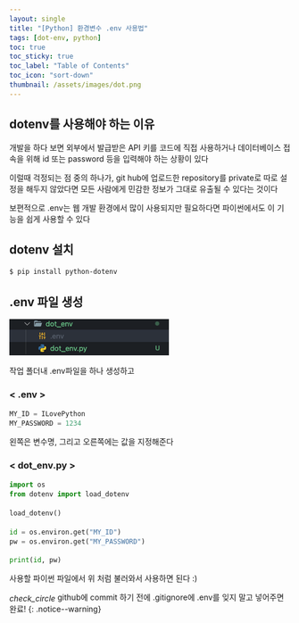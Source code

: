 ```yaml
---
layout: single
title: "[Python] 환경변수 .env 사용법"
tags: [dot-env, python]
toc: true
toc_sticky: true
toc_label: "Table of Contents"
toc_icon: "sort-down"
thumbnail: /assets/images/dot.png
---
```


## dotenv를 사용해야 하는 이유

개발을 하다 보면 외부에서 발급받은 API 키를 코드에 직접 사용하거나 데이터베이스 접속을 위해 id 또는 password 등을 입력해야 하는 상황이 있다

이럴때 걱정되는 점 중의 하나가, git hub에 업로드한 repository를 private로 따로 설정을 해두지 않았다면 모든 사람에게 민감한 정보가 그대로 유출될 수 있다는 것이다

보편적으로 .env는 웹 개발 환경에서 많이 사용되지만 필요하다면 파이썬에서도 이 기능을 쉽게 사용할 수 있다

## dotenv 설치

```zsh
$ pip install python-dotenv
```

## .env 파일 생성

![dotenv](/assets/images/dot.png)

작업 폴더내 .env파일을 하나 생성하고

### < .env >

```python
MY_ID = ILovePython
MY_PASSWORD = 1234
```

왼쪽은 변수명, 그리고 오른쪽에는 값을 지정해준다

### < dot_env.py >

```python
import os
from dotenv import load_dotenv

load_dotenv()

id = os.environ.get("MY_ID")
pw = os.environ.get("MY_PASSWORD")

print(id, pw)
```

사용할 파이썬 파일에서 위 처럼 불러와서 사용하면 된다 :)

<i class="material-symbols-outlined" style="vertical-align: middle;">check_circle</i> github에 commit 하기 전에 .gitignore에 .env를 잊지 말고 넣어주면 완료!
{: .notice--warning}

